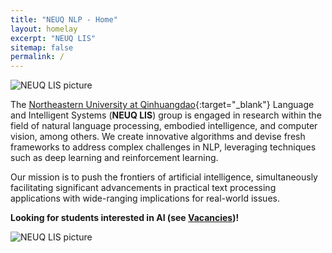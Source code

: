 ```yaml
---
title: "NEUQ NLP - Home"
layout: homelay
excerpt: "NEUQ LIS"
sitemap: false
permalink: /
---
```


<div>
  <img src="{{ site.url }}{{ site.baseurl }}/images/logopic/AI.jpg" alt="NEUQ LIS picture" class="home_top_img"> 
</div>

The [Northeastern University at Qinhuangdao](https://www.neuq.edu.cn/){:target="_blank"} Language and Intelligent Systems (**NEUQ LIS**) group is engaged in research within the field of natural language processing, embodied intelligence, and computer vision, among others.
We create innovative algorithms and devise fresh frameworks to address complex challenges in NLP, leveraging techniques such as deep learning and reinforcement learning. 

Our mission is to push the frontiers of artificial intelligence, simultaneously facilitating significant advancements in practical text processing applications with wide-ranging implications for real-world issues. 


 **Looking for students interested in AI (see [Vacancies](vacancies))!**


<div class="home_imgs_div">
  <!-- <img src="{{ site.url }}{{ site.baseurl }}/images/logopic/uts1.jpg" alt="UTS picture" class="home_imgs"> -->
  <!-- <img src="{{ site.url }}{{ site.baseurl }}/images/logopic/uts2.jpeg" alt="UTS picture" class="home_imgs"> -->
  <img src="{{ site.url }}{{ site.baseurl }}/images/logopic/LIS.png" alt="NEUQ LIS picture" class="home_imgs">
</div>

